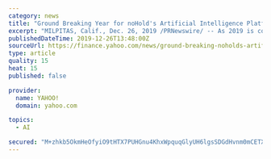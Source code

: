 ```yaml
---
category: news
title: "Ground Breaking Year for noHold's Artificial Intelligence Platform, SICURA®"
excerpt: "MILPITAS, Calif., Dec. 26, 2019 /PRNewswire/ -- As 2019 is coming to an end, we are happy to reflect on the milestones noHold was able to achieve this year. Here are a few of the major accomplishments: \"This year we have celebrated our 20 th Anniversary, making noHold the most experienced company in the AI-based Virtual Assistant space. We ..."
publishedDateTime: 2019-12-26T13:48:00Z
sourceUrl: https://finance.yahoo.com/news/ground-breaking-noholds-artificial-intelligence-133600947.html
type: article
quality: 15
heat: 15
published: false

provider:
  name: YAHOO!
  domain: yahoo.com

topics:
  - AI

secured: "M+zhkb5OkmHeOfyiO9tHTX7PUHGnu4KhxWpquqGlyUH6lgsSDGdHvnm0mCETXwTghayLlFTdcX+/4uNeOgovukpqYUFq/r2NPwiDugc5ccrMCCEMILMkfvbiv+44OH1/3wYf7XM5jNe75ji0ROBOUx7hn37mqlNPz4miw7uS+MMxW4yks5xYQnTDYstTjCIjn5PdC0JpCLNItrvBH9j1tL2XwNLVy7AXL/V0lmx1/AOONA6y4uTKTFXR99L3+tauaftPgmYJYIhdQrW27usU2A==;G91sBtGccoUY6GJHyJjnFQ=="
---
```


